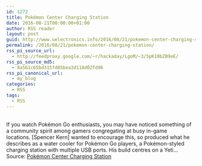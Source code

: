 ```yaml
---
id: 1272
title: Pokémon Center Charging Station
date: 2016-08-21T00:00:00+01:00
author: RSS reader
layout: post
guid: http://www.uelectronics.info/2016/08/21/pokemon-center-charging-station/
permalink: /2016/08/21/pokemon-center-charging-station/
rss_pi_source_url:
  - http://feedproxy.google.com/~r/hackaday/LgoM/~3/5pK18bZB9eE/
rss_pi_source_md5:
  - 8a5b1c65bd315fd85bea3d118d02fd96
rss_pi_canonical_url:
  - my_blog
categories:
  - RSS
tags:
  - RSS
---
```

&#013;  
If you watch Pokémon Go enthusiasts, you may have noticed something of a community spirit among gamers congregating at busy in-game locations. [Spencer Kern] wanted to encourage this, so produced what he describes as a water cooler for Pokémon Go players, a Pokémon-styled charging station with multiple USB ports. His build centres on a Yeti…&#013;  
Source: <a href="http://feedproxy.google.com/~r/hackaday/LgoM/~3/5pK18bZB9eE/" target="_blank">Pokémon Center Charging Station</a>